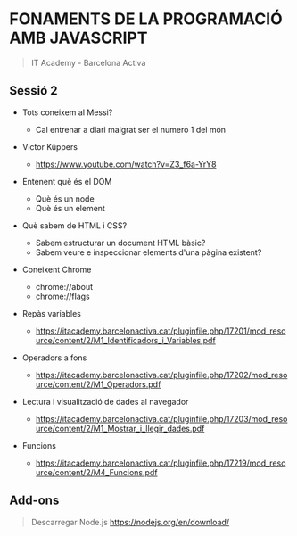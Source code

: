 # FONAMENTS DE LA PROGRAMACIÓ AMB JAVASCRIPT

> IT Academy - Barcelona Activa

## Sessió 2

- Tots coneixem al Messi?

  - Cal entrenar a diari malgrat ser el numero 1 del món

- Victor Küppers

  - https://www.youtube.com/watch?v=Z3_f6a-YrY8

- Entenent què és el DOM

  - Què és un node
  - Què és un element

- Què sabem de HTML i CSS?

  - Sabem estructurar un document HTML bàsic?
  - Sabem veure e inspeccionar elements d'una pàgina existent?

- Coneixent Chrome

  - chrome://about
  - chrome://flags

- Repàs variables

  - https://itacademy.barcelonactiva.cat/pluginfile.php/17201/mod_resource/content/2/M1_Identificadors_i_Variables.pdf

- Operadors a fons

  - https://itacademy.barcelonactiva.cat/pluginfile.php/17202/mod_resource/content/2/M1_Operadors.pdf

- Lectura i visualització de dades al navegador

  - https://itacademy.barcelonactiva.cat/pluginfile.php/17203/mod_resource/content/2/M1_Mostrar_i_llegir_dades.pdf

- Funcions

  - https://itacademy.barcelonactiva.cat/pluginfile.php/17219/mod_resource/content/2/M4_Funcions.pdf

## Add-ons

> Descarregar Node.js
> https://nodejs.org/en/download/
